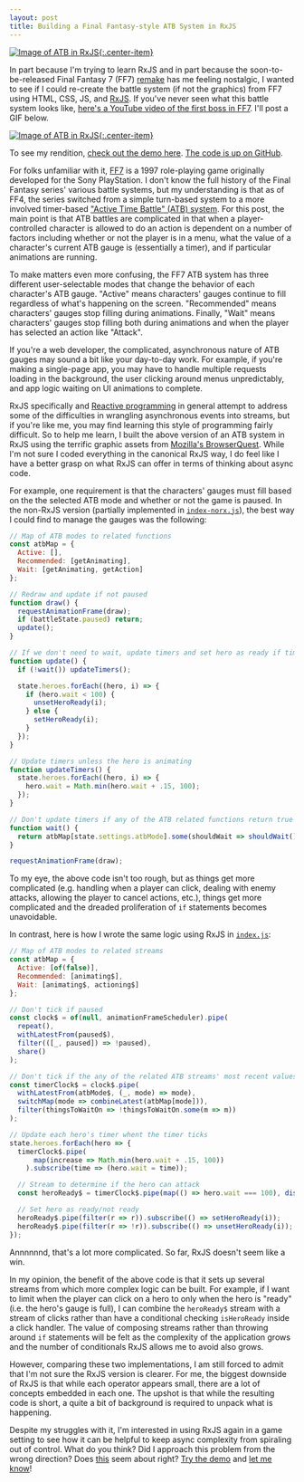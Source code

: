 ```yaml
---
layout: post
title: Building a Final Fantasy-style ATB System in RxJS
---
```


[![Image of ATB in RxJS](/images/atb-rxjs.gif){:.center-item}](https://atb-rxjs.mtmckenna.com/)

In part because I'm trying to learn RxJS and in part because the soon-to-be-released Final Fantasy 7 (FF7) [remake](https://en.wikipedia.org/wiki/Final_Fantasy_VII_Remake) has me feeling nostalgic, I wanted to see if I could re-create the battle system (if not the graphics) from FF7 using HTML, CSS, JS, and [RxJS](https://rxjs.dev/). If you've never seen what this battle system looks like, [here's a YouTube video of the first boss in FF7](https://www.youtube.com/watch?time_continue=2&v=DoQnRHUNmk4&feature=emb_logo). I'll post a GIF below.

[![Image of ATB in RxJS](/images/atb-ff7.gif){:.center-item}](https://www.youtube.com/watch?time_continue=2&v=DoQnRHUNmk4&feature=emb_logo)

To see my rendition, [check out the demo here](https://atb-rxjs.mtmckenna.com/). [The code is up on GitHub](https://github.com/mtmckenna/atb-rxjs/).

For folks unfamiliar with it, [FF7](https://en.wikipedia.org/wiki/Final_Fantasy_VII) is a 1997 role-playing game originally developed for the Sony PlayStation. I don't know the full history of the Final Fantasy series' various battle systems, but my understanding is that as of FF4, the series switched from a simple turn-based system to a more involved timer-based ["Active Time Battle" (ATB) system](https://finalfantasy.fandom.com/wiki/Battle_system). For this post, the main point is that ATB battles are complicated in that when a player-controlled character is allowed to do an action is dependent on a number of factors including whether or not the player is in a menu, what the value of a character's current ATB gauge is (essentially a timer), and if particular animations are running.

To make matters even more confusing, the FF7 ATB system has three different user-selectable modes that change the behavior of each character's ATB gauge. "Active" means characters' gauges continue to fill regardless of what's happening on the screen. "Recommended" means characters' gauges stop filling during animations. Finally, "Wait" means characters' gauges stop filling both during animations and when the player has selected an action like "Attack".

If you're a web developer, the complicated, asynchronous nature of ATB gauges may sound a bit like your day-to-day work. For example, if you're making a single-page app, you may have to handle multiple requests loading in the background, the user clicking around menus unpredictably, and app logic waiting on UI animations to complete.

RxJS specifically and [Reactive programming](https://gist.github.com/staltz/868e7e9bc2a7b8c1f754) in general attempt to address some of the difficulties in wrangling asynchronous events into streams, but if you're like me, you may find learning this style of programming fairly difficult. So to help me learn, I built the above version of an ATB system in RxJS using the terrific graphic assets from [Mozilla's BrowserQuest](https://github.com/mozilla/BrowserQuest). While I'm not sure I coded everything in the canonical RxJS way, I do feel like I have a better grasp on what RxJS can offer in terms of thinking about async code.

For example, one requirement is that the characters' gauges must fill based on the the selected ATB mode and whether or not the game is paused. In the non-RxJS version (partially implemented in [`index-norx.js`](https://github.com/mtmckenna/atb-rxjs/blob/master/src/index-norx.js)), the best way I could find to manage the gauges was the following:

```javascript
// Map of ATB modes to related functions
const atbMap = {
  Active: [],
  Recommended: [getAnimating],
  Wait: [getAnimating, getAction]
};

// Redraw and update if not paused
function draw() {
  requestAnimationFrame(draw);
  if (battleState.paused) return;
  update();
}

// If we don't need to wait, update timers and set hero as ready if time is full
function update() {
  if (!wait()) updateTimers();

  state.heroes.forEach((hero, i) => {
    if (hero.wait < 100) {
      unsetHeroReady(i);
    } else {
      setHeroReady(i);
    }
  });
}

// Update timers unless the hero is animating
function updateTimers() {
  state.heroes.forEach((hero, i) => {
    hero.wait = Math.min(hero.wait + .15, 100);
  });
}

// Don't update timers if any of the ATB related functions return true
function wait() {
  return atbMap[state.settings.atbMode].some(shouldWait => shouldWait());
}

requestAnimationFrame(draw);
```

To my eye, the above code isn't too rough, but as things get more complicated (e.g. handling when a player can click, dealing with enemy attacks, allowing the player to cancel actions, etc.), things get more complicated and the dreaded proliferation of `if` statements becomes unavoidable.

In contrast, here is how I wrote the same logic using RxJS in [`index.js`](https://github.com/mtmckenna/atb-rxjs/blob/master/src/index.js):

```javascript
// Map of ATB modes to related streams
const atbMap = {
  Active: [of(false)],
  Recommended: [animating$],
  Wait: [animating$, actioning$]
};

// Don't tick if paused
const clock$ = of(null, animationFrameScheduler).pipe(
  repeat(),
  withLatestFrom(paused$),
  filter(([_, paused]) => !paused),
  share()
);

// Don't tick if the any of the related ATB streams' most recent values are true
const timerClock$ = clock$.pipe(
  withLatestFrom(atbMode$, (_, mode) => mode),
  switchMap(mode => combineLatest(atbMap[mode])),
  filter(thingsToWaitOn => !thingsToWaitOn.some(m => m))
);

// Update each hero's timer whent the timer ticks
state.heroes.forEach(hero => {
  timerClock$.pipe(
      map(increase => Math.min(hero.wait + .15, 100))
    ).subscribe(time => (hero.wait = time));

  // Stream to determine if the hero can attack
  const heroReady$ = timerClock$.pipe(map(() => hero.wait === 100), distinctUntilChanged());

  // Set hero as ready/not ready
  heroReady$.pipe(filter(r => r)).subscribe(() => setHeroReady(i));
  heroReady$.pipe(filter(r => !r)).subscribe(() => unsetHeroReady(i));
});
```

Annnnnnd, that's a lot more complicated. So far, RxJS doesn't seem like a win.

In my opinion, the benefit of the above code is that it sets up several streams from which more complex logic can be built. For example, if I want to limit when the player can click on a hero to only when the hero is "ready" (i.e. the hero's gauge is full), I can combine the `heroReady$` stream with a stream of clicks rather than have a conditional checking `isHeroReady` inside a click handler. The value of composing streams rather than throwing around `if` statements will be felt as the complexity of the application grows and the number of conditionals RxJS allows me to avoid also grows.

However, comparing these two implementations, I am still forced to admit that I'm not sure the RxJS version is clearer. For me, the biggest downside of RxJS is that while each operator appears small, there are a lot of concepts embedded in each one. The upshot is that while the resulting code is short, a quite a bit of background is required to unpack what is happening.

Despite my struggles with it, I'm interested in using RxJS again in a game setting to see how it can be helpful to keep async complexity from spiraling out of control. What do you think? Did I approach this problem from the wrong direction? Does [this](https://github.com/mtmckenna/atb-rxjs/) seem about right? [Try the demo](https://atb-rxjs.mtmckenna.com/) and [let me know](mailto:matt@mtmckenna.com)!
